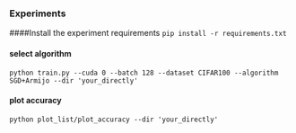 ### Experiments

####Install the experiment requirements 
`pip install -r requirements.txt`

#### select algorithm
`python train.py --cuda 0 --batch 128 --dataset CIFAR100 --algorithm SGD+Armijo --dir 'your_directly'`

#### plot accuracy
`python plot_list/plot_accuracy --dir 'your_directly'`
